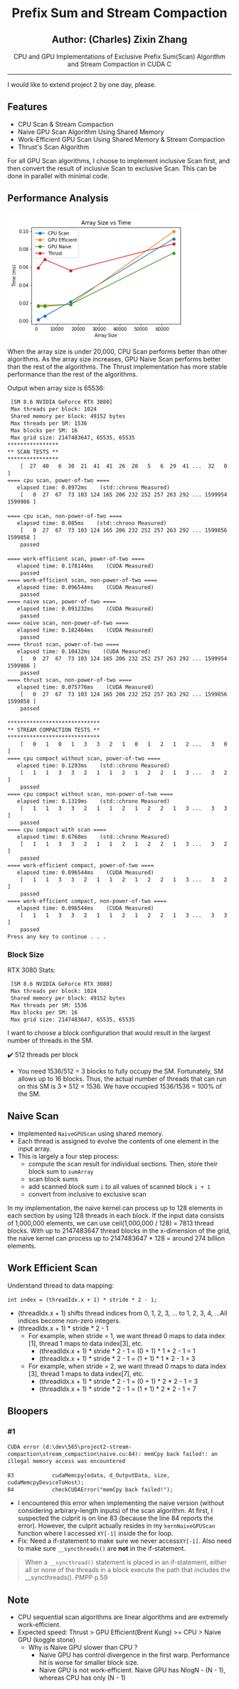 <p align="center">
  <h1 align="center">Prefix Sum and Stream Compaction</h2>
  <h2 align="center">Author: (Charles) Zixin Zhang</h2>
  <p align="center">
    CPU and GPU Implementations of Exclusive Prefix Sum(Scan) Algorithm and Stream Compaction in CUDA C
  </p>
</p>

---

I would like to extend project 2 by one day, please. 

## Features

- CPU Scan & Stream Compaction
- Naive GPU Scan Algorithm Using Shared Memory
- Work-Efficient GPU Scan Using Shared Memory & Stream Compaction
- Thrust's Scan Algorithm

For all GPU Scan algorithms, I choose to implement inclusive Scan first, and then convert the result of inclusive Scan to exclusive Scan. This can be done in parallel with minimal code. 

## Performance Analysis

![scan](images/scan.png)

When the array size is under 20,000, CPU Scan performs better than other algorithms. As the array size increases, GPU Naive Scan performs better than the rest of the algorithms. The Thrust implementation has more stable performance than the rest of the algorithms. 

Output when array size is 65536:

```
 [SM 8.6 NVIDIA GeForce RTX 3080]
 Max threads per block: 1024
 Shared memory per block: 49152 bytes
 Max threads per SM: 1536
 Max blocks per SM: 16
 Max grid size: 2147483647, 65535, 65535
****************
** SCAN TESTS **
****************
    [  27  40   6  30  21  41  41  26  20   5   6  29  41 ...  32   0 ]
==== cpu scan, power-of-two ====
   elapsed time: 0.0972ms    (std::chrono Measured)
    [   0  27  67  73 103 124 165 206 232 252 257 263 292 ... 1599954 1599986 ]

==== cpu scan, non-power-of-two ====
   elapsed time: 0.085ms    (std::chrono Measured)
    [   0  27  67  73 103 124 165 206 232 252 257 263 292 ... 1599856 1599858 ]
    passed

==== work-efficient scan, power-of-two ====
   elapsed time: 0.178144ms    (CUDA Measured)
    passed
==== work-efficient scan, non-power-of-two ====
   elapsed time: 0.096544ms    (CUDA Measured)
    passed
==== naive scan, power-of-two ====
   elapsed time: 0.091232ms    (CUDA Measured)
    passed
==== naive scan, non-power-of-two ====
   elapsed time: 0.182464ms    (CUDA Measured)
    passed
==== thrust scan, power-of-two ====
   elapsed time: 0.10432ms    (CUDA Measured)
    [   0  27  67  73 103 124 165 206 232 252 257 263 292 ... 1599954 1599986 ]
    passed
==== thrust scan, non-power-of-two ====
   elapsed time: 0.075776ms    (CUDA Measured)
    [   0  27  67  73 103 124 165 206 232 252 257 263 292 ... 1599856 1599858 ]
    passed

*****************************
** STREAM COMPACTION TESTS **
*****************************
    [   0   1   0   1   3   3   2   1   0   1   2   1   2 ...   3   0 ]
==== cpu compact without scan, power-of-two ====
   elapsed time: 0.1293ms    (std::chrono Measured)
    [   1   1   3   3   2   1   1   2   1   2   2   1   3 ...   3   2 ]
    passed
==== cpu compact without scan, non-power-of-two ====
   elapsed time: 0.1319ms    (std::chrono Measured)
    [   1   1   3   3   2   1   1   2   1   2   2   1   3 ...   3   3 ]
    passed
==== cpu compact with scan ====
   elapsed time: 0.6768ms    (std::chrono Measured)
    [   1   1   3   3   2   1   1   2   1   2   2   1   3 ...   3   2 ]
    passed
==== work-efficient compact, power-of-two ====
   elapsed time: 0.096544ms    (CUDA Measured)
    [   1   1   3   3   2   1   1   2   1   2   2   1   3 ...   3   2 ]
    passed
==== work-efficient compact, non-power-of-two ====
   elapsed time: 0.096544ms    (CUDA Measured)
    [   1   1   3   3   2   1   1   2   1   2   2   1   3 ...   3   3 ]
    passed
Press any key to continue . . .
```



### Block Size

RTX 3080 Stats: 

```
 [SM 8.6 NVIDIA GeForce RTX 3080]
 Max threads per block: 1024
 Shared memory per block: 49152 bytes
 Max threads per SM: 1536
 Max blocks per SM: 16
 Max grid size: 2147483647, 65535, 65535
```

I want to choose a block configuration that would result in the largest number of threads in the SM. 

:heavy_check_mark: 512 threads per block

- You need 1536/512 = 3 blocks to fully occupy the SM. Fortunately, SM allows up to 16 blocks. Thus, the actual number of threads that can run on this SM is 3  * 512 = 1536. We have occupied 1536/1536 = 100% of the SM. 

## Naive Scan 

- Implemented ```NaiveGPUScan``` using shared memory. 
- Each thread is assigned to evolve the contents of one element in the input array. 
- This is largely a four step process: 
  - compute the scan result for individual sections. Then, store their block sum to ```sumArray```
  - scan block sums
  - add scanned block sum ```i``` to all values of scanned block ```i + 1```
  - convert from inclusive to exclusive scan

In my implementation, the naive kernel can process up to 128 elements in each section by using 128 threads in each block. If the input data consists of 1,000,000 elements, we can use ceil(1,000,000  / 128) = 7813 thread blocks. With up to 2147483647 thread blocks in the x-dimension of the grid, the naive kernel can process up to 2147483647 * 128 = around 274 billion elements. 

## Work Efficient Scan

Understand thread to data mapping:

```int index = (threadIdx.x + 1) * stride * 2 - 1;```

- (threadIdx.x + 1) shifts thread indices from 0, 1, 2, 3, ... to 1, 2, 3, 4, ...All indices become non-zero integers. 
- (threadIdx.x + 1) * stride * 2 - 1
  - For example, when stride = 1, we want thread 0 maps to data index [1], thread 1 maps to data index[3], etc. 
    - (threadIdx.x + 1) * stride * 2 - 1 = (0 + 1) * 1 * 2 - 1 = 1
    - (threadIdx.x + 1) * stride * 2 - 1 = (1 + 1) * 1 * 2 - 1 = 3
  - For example, when stride = 2, we want thread 0 maps to data index [3], thread 1 maps to data index[7], etc. 
    - (threadIdx.x + 1) * stride * 2 - 1 = (0 + 1) * 2 * 2 - 1 = 3
    - (threadIdx.x + 1) * stride * 2 - 1 = (1 + 1) * 2 * 2 - 1 = 7



## Bloopers

### #1

```
CUDA error (d:\dev\565\project2-stream-compaction\stream_compaction\naive.cu:84): memCpy back failed!: an illegal memory access was encountered

83            cudaMemcpy(odata, d_OutputData, size, cudaMemcpyDeviceToHost);
84            checkCUDAError("memCpy back failed!");
```

- I encountered this error when implementing the naive version (without considering arbirary-length inputs) of the scan algorithm. At first, I suspected the culprit is on line 83 (because the line 84 reports the error). However, the culprit actually resides in my ```kernNaiveGPUScan``` function where I accessed ```XY[-1]``` inside the for loop. 
- Fix: Need a if-statement to make sure we never access```XY[-1]```. Also need to make sure ```__syncthreads()``` are **not** in the if-statement. 

> When a ```__syncthread()``` statement is placed in an if-statement, either all or none of the threads in a block execute the path that includes the __syncthreads(). PMPP p.59

## Note

- CPU sequential scan algorithms are linear algorithms and are extremely work-efficient. 
- Expected speed:  Thrust > GPU Efficient(Brent Kung) >= CPU > Naive GPU (koggle stone)
  - Why is Naive GPU slower than CPU ?
    - Naive GPU has control divergence in the first warp. Performance hit is worse for smaller block size.
    - Naive GPU is not work-efficient. Naive GPU has NlogN - (N - 1), whereas CPU has only (N - 1)

